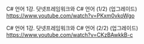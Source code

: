 C# 언어 1강. 닷넷프레임워크와 C# 언어 (1/2) (업그레이드)  
https://www.youtube.com/watch?v=PKxm0vkoWgo

C# 언어 1강. 닷넷프레임워크와 C# 언어 (2/2) (업그레이드)  
https://www.youtube.com/watch?v=CKzBAwkkB-c
